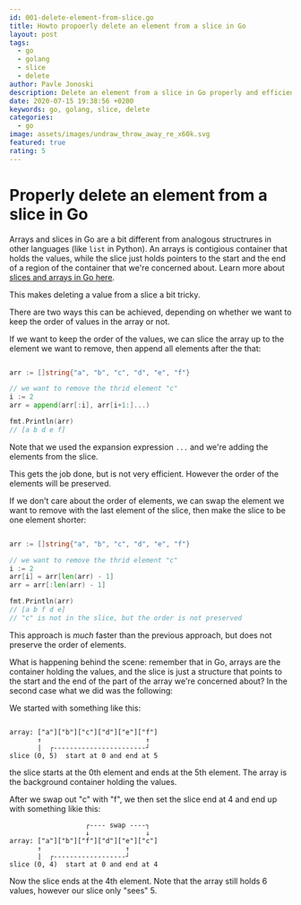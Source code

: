 ```yaml
---
id: 001-delete-element-from-slice.go
title: Howto propoerly delete an element from a slice in Go
layout: post
tags:
  - go
  - golang
  - slice
  - delete
author: Pavle Jonoski
description: Delete an element from a slice in Go properly and efficiently
date: 2020-07-15 19:38:56 +0200
keywords: go, golang, slice, delete
categories:
  - go
image: assets/images/undraw_throw_away_re_x60k.svg
featured: true
rating: 5
---
```


# Properly delete an element from a slice in Go

Arrays and slices in Go are a bit different from analogous structrures in other languages (like `list` in Python).
An arrays is contigious container that holds the values, while the slice just holds pointers to the start and the end
of a region of the container that we're concerned about. Learn more about [slices and arrays in Go here](https://blog.golang.org/slices-intro).

This makes deleting a value from a slice a bit tricky.

There are two ways this can be achieved, depending on whether we want to keep the order of values in the array or not.

If we want to keep the order of the values, we can slice the array up to the element we want to remove, then append all
elements after the that:

```go

arr := []string{"a", "b", "c", "d", "e", "f"}

// we want to remove the thrid element "c"
i := 2
arr = append(arr[:i], arr[i+1:]...)

fmt.Println(arr)
// [a b d e f]
```

Note that we used the expansion expression `...` and we're adding the elements from the slice.

This gets the job done, but is not very efficient. However the order of the elements will be preserved.


If we don't care about the order of elements, we can swap the element we want to remove with the last element of the slice,
then make the slice to be one element shorter:

```go

arr := []string{"a", "b", "c", "d", "e", "f"}

// we want to remove the thrid element "c"
i := 2
arr[i] = arr[len(arr) - 1]
arr = arr[:len(arr) - 1]

fmt.Println(arr)
// [a b f d e]
// "c" is not in the slice, but the order is not preserved

```

This approach is *much* faster than the previous approach, but does not preserve the order of elements.

What is happening behind the scene: remember that in Go, arrays are the container holding the values, and the slice is just
a structure that points to the start and the end of the part of the array we're concerned about? In the second case what we
did was the following:

We started with something like this:

```
   
array: ["a"]["b"]["c"]["d"]["e"]["f"]
       ↑                          ↑
       |  ┌-----------------------┘
slice (0, 5)  start at 0 and end at 5
```

the slice starts at the 0th element and ends at the 5th element. The array is the background container holding the values.

After we swap out "c" with "f", we then set the slice end at 4 and end up with something likie this:

```
                   ┌---- swap ----┐
                   ↓              ↓
array: ["a"]["b"]["f"]["d"]["e"]["c"]
       ↑                     ↑
       |  ┌------------------┘
slice (0, 4)  start at 0 and end at 4

```
Now the slice ends at the 4th element. Note that the array still holds 6 values, however our slice only "sees" 5.